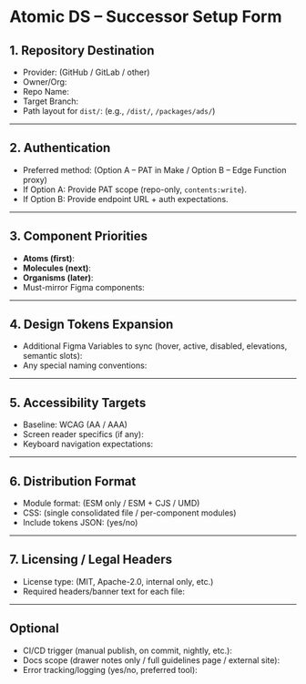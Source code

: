# Atomic DS – Successor Setup Form

## 1. Repository Destination
- Provider: (GitHub / GitLab / other)  
- Owner/Org:  
- Repo Name:  
- Target Branch:  
- Path layout for `dist/`: (e.g., `/dist/`, `/packages/ads/`)

---

## 2. Authentication
- Preferred method: (Option A – PAT in Make / Option B – Edge Function proxy)  
- If Option A: Provide PAT scope (repo-only, `contents:write`).  
- If Option B: Provide endpoint URL + auth expectations.  

---

## 3. Component Priorities
- **Atoms (first)**:  
- **Molecules (next)**:  
- **Organisms (later)**:  
- Must-mirror Figma components:  

---

## 4. Design Tokens Expansion
- Additional Figma Variables to sync (hover, active, disabled, elevations, semantic slots):  
- Any special naming conventions:  

---

## 5. Accessibility Targets
- Baseline: WCAG (AA / AAA)  
- Screen reader specifics (if any):  
- Keyboard navigation expectations:  

---

## 6. Distribution Format
- Module format: (ESM only / ESM + CJS / UMD)  
- CSS: (single consolidated file / per-component modules)  
- Include tokens JSON: (yes/no)  

---

## 7. Licensing / Legal Headers
- License type: (MIT, Apache-2.0, internal only, etc.)  
- Required headers/banner text for each file:  

---

## Optional
- CI/CD trigger (manual publish, on commit, nightly, etc.):  
- Docs scope (drawer notes only / full guidelines page / external site):  
- Error tracking/logging (yes/no, preferred tool):  
